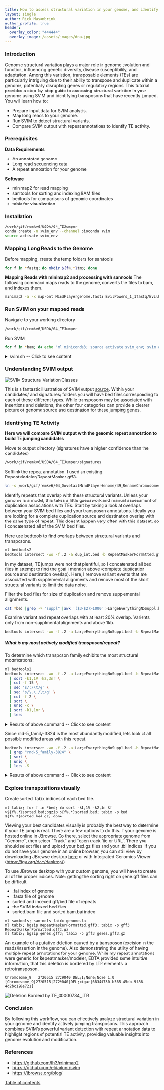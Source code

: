 ```yaml
---
title: How to assess structural variation in your genome, and identify jumping transposons
layout: single
author: Rick Masonbrink
author_profile: true
header:
  overlay_color: "444444"
  overlay_image: /assets/images/dna.jpg
---
```


### Introduction
Genomic structural variation plays a major role in genome evolution and function, influencing genetic diversity, disease susceptibility, and adaptation. Among this variation, transposable elements (TEs) are particularly intriguing due to their ability to transpose and duplicate within a genome, potentially disrupting genes or regulatory regions. This tutorial provides a step-by-step guide to assessing structural variation in your genome using SVIM and identifying transposons that have recently jumped. You will learn how to:

* Prepare input data for SVIM analysis.
* Map long reads to your genome.
* Run SVIM to detect structural variants.
* Compare SVIM output with repeat annotations to identify TE activity.

### Prerequisites

**Data Requirements**
* An annotated genome
* Long read sequencing data
* A repeat annotation for your genome

**Software**
* minimap2 for read mapping
* samtools for sorting and indexing BAM files
* bedtools for comparisons of genomic coordinates
* tabix for visualization


### Installation
```sh
/work/gif/remkv6/USDA/04_TEJumper
conda create -n svim_env --channel bioconda svim
source activate svim_env
```

### Mapping Long Reads to the Genome

Before mapping, create the temp folders for samtools
```bash
for f in *fastq; do mkdir ${f%.*}tmp; done
```
**Mapping Reads with minimap2 and processing with samtools**
The following command maps reads to the genome, converts the files to bam, and indexes them. 
```sh
minimap2 -a -x map-ont MindFlayergenome.fasta EvilPowers_1_1fastq/EvilPowers1_1.fastq | samtools sort -T EvilPowers_1_1fastq/EvilPowers1_1tmp -o EvilPowers_1_1fastq/EvilPowers1_1.sorted.bam; samtools index EvilPowers_1_1fastq/EvilPowers1_1.sorted.bam
```

### Run SVIM on your mapped reads
Navigate to your working directory
```bash
/work/gif/remkv6/USDA/04_TEJumper
```
Run SVIM
```bash
for f in *bam; do echo "ml miniconda3; source activate svim_env; svim alignment /work/gif/remkv6/USDA/04_Pseudogenome/ "$f" MindFlayergenome.fasta";done >svim.sh
```
<details>
  <summary>svim.sh -- Click to see content</summary>
  <pre>
ml miniconda3; source activate svim_env; svim alignment /work/gif/remkv6/USDA/04_Pseudogenome/ EvilPowers1_1.sorted.bam MindFlayergenome.fasta
ml miniconda3; source activate svim_env; svim alignment /work/gif/remkv6/USDA/04_Pseudogenome/ EvilPowers1_2.sorted.bam MindFlayergenome.fasta
ml miniconda3; source activate svim_env; svim alignment /work/gif/remkv6/USDA/04_Pseudogenome/ EvilPowers2_1.sorted.bam MindFlayergenome.fasta
ml miniconda3; source activate svim_env; svim alignment /work/gif/remkv6/USDA/04_Pseudogenome/ EvilPowers2_2.sorted.bam MindFlayergenome.fasta
</pre>
</details>

### Understanding SVIM output
![SVIM Structural Variation Classes](../../assets/SVclasses.png)

This is a fantastic illustration of SVIM output [source](https://github.com/eldariont/svim). Within your candidates/ and signatures/ folders you will have bed files corresponding to each of these different types. While transposons may be associated with insertions and deletions, the other four categories can provide a clearer picture of genome source and destination for these jumping genes.


### Identifying TE Activity
**Here we will compare SVIM output with the genomic repeat annotation to build TE jumping candidates**

Move to output directory (signatures have a higher confidence than the candidates)

```bash
/work/gif/remkv6/USDA/04_TEJumper/signatures
```

Softlink the repeat annotation. I used an existing RepeatModeler/RepeatMasker gff3. 
```bash
ln -s /work/gif/remkv6/04_DovetailMindFlayerGenome/49_RenameChromosomes/01_Transfer2Box/RepeatMaskerFormatted.gff3
```

Identify repeats that overlap with these structural variants. Unless your genome is a model, this takes a little guesswork and manual assessment of duplication associations with TEs. Start by taking a look at overlaps between your SVIM bed files and your transposon annotations.  Ideally you are looking for a complete duplication source and destination overlap with the same type of repeat. This doesnt happen very often with this dataset, so I concatenated all of the SVIM bed files.

Here use bedtools to find overlaps between structural variants and transposons.
```sh
ml bedtools2
bedtools intersect -wo -f .2 -a dup_int.bed -b RepeatMaskerFormatted.gff3 |less -S
```
In my dataset, TE jumps were not that plentiful, so I concatenated all bed files in attempt to find the goal I mention above (complete duplication source and destination overlap). Here, I remove variant events that are associated with supplemental alignments and remove most of the short structural variants to limit the data noise.

Filter the bed files for size of duplication and remove supplemental alignments. 
```bash
cat *bed |grep -v "suppl" |awk '($3-$2)>1000' >LargeEverythingNoSuppl.bed
```
Examine variant and repeat overlaps with at least 20% overlap. Varients only from non-supplmental alignments and above 1kb.
```sh
bedtools intersect -wo -f .2 -a LargeEverythingNoSuppl.bed -b RepeatMaskerFormatted.gff3|less -S
```

##### What is my most actively modified transposon/repeat?
To determine which transposon family exhibits the most structural modifications:
```sh
ml bedtools2
bedtools intersect -wo -f .2 -a LargeEverythingNoSuppl.bed -b RepeatMaskerFormatted.gff3 \
  | sort -k1,1V -k2,3nr \
  | cut -f 15 \
  | sed 's/:/\t/g' \
  | sed 's/\.\./\t/g' \
  | cut -f 2 \
  | sort \
  | uniq -c \
  | sort -k1,1nr \
  | less
```

<details>
  <summary>Results of above command -- Click to see content</summary>
  <pre>
 18 rnd-5_family-3824
  14 rnd-3_family-296
  12 rnd-4_family-1175
  12 rnd-4_family-554
  10 rnd-4_family-3941
  10 rnd-4_family-586
  10 rnd-5_family-506
   8 rnd-3_family-742
   8 rnd-4_family-1889
   8 rnd-4_family-233
   8 rnd-4_family-3318
   8 rnd-4_family-871
   8 rnd-5_family-2024
   8 rnd-5_family-62
   6 rnd-3_family-259
   6 rnd-3_family-755
   6 rnd-4_family-1030
   6 rnd-4_family-1939
   6 rnd-4_family-2286
   6 rnd-4_family-615
   6 rnd-4_family-636
   6 rnd-4_family-676
   6 rnd-4_family-76
   6 rnd-4_family-78
   6 rnd-5_family-1296
   6 rnd-5_family-2138
   6 rnd-5_family-2592
   6 rnd-5_family-2847
   6 rnd-5_family-3299
   6 rnd-5_family-3786
   6 rnd-5_family-884
   4 rnd-3_family-136
   4 rnd-3_family-45
   4 rnd-3_family-675
   4 rnd-3_family-92
   4 rnd-4_family-1093
   4 rnd-4_family-1163
   4 rnd-4_family-136
   4 rnd-4_family-1655
   4 rnd-4_family-2265
   4 rnd-4_family-2283
   4 rnd-4_family-2901
   4 rnd-4_family-294
   4 rnd-4_family-3130
   4 rnd-4_family-329
   4 rnd-4_family-344
   4 rnd-4_family-36
   4 rnd-4_family-397
</pre>
</details>

Since rnd-5_family-3824 is the most abundantly modified, lets look at all possible modified areas with this repeat.
```sh
bedtools intersect -wo -f .2 -a LargeEverythingNoSuppl.bed -b RepeatMaskerFormatted.gff3 \
  | grep "rnd-5_family-3824" \
  | sort \
  | uniq \
  | less -S
```

<details>
  <summary>Results of above command -- Click to see content</summary>
  <pre>
Chromosome_1    21394028        21395344        INS;1;None;None 1.0     [Chromosome_1|21394028|21395344|INS;cigar|afa26991-52ed-4c97-964a-ed17aace0ded] Chromosome_1    RepeatMasker    similarity      21394241        21394627        3.7     -       .       ID=Motif:rnd-5_family-3824..1769-2162#166139    387
Chromosome_1    21394028        21395344        INS;1;None;None 1.0     [Chromosome_1|21394028|21395344|INS;cigar|afa26991-52ed-4c97-964a-ed17aace0ded] Chromosome_1    RepeatMasker    similarity      21395018        21395525        0.8     -       .       ID=Motif:rnd-5_family-3824..597-1126#166142     327
Chromosome_3    11203022        11204503        INS;1;None;None 1.0     [Chromosome_3|11203022|11204503|INS;cigar|311e9af7-3a96-41a9-a805-dd0ae1ba4684] Chromosome_3    RepeatMasker    similarity      11203770        11204822        1.9     -       .       ID=Motif:rnd-5_family-3824..613-1659#80436      734
Chromosome_3    13650014        13651306        DEL;1;None;None 1.0     [Chromosome_3|13650014|13651306|DEL;cigar|2fb4442e-82ce-441e-99f5-967e803d35fc] Chromosome_3    RepeatMasker    similarity      13650932        13651308        3.7     +       .       ID=Motif:rnd-5_family-3824..1769-2162#83910     375
Chromosome_4    3724167 3725709 DEL;1;None;None 1.0     [Chromosome_4|3724167|3725709|DEL;cigar|04e14531-dd48-4da3-8386-8fa5c0d31a88]   Chromosome_4    RepeatMasker    similarity      3724168 3724558 3.4     -       .       ID=Motif:rnd-5_family-3824..1769-2167#108415    391
Chromosome_4    3724167 3725709 DEL;1;None;None 1.0     [Chromosome_4|3724167|3725709|DEL;cigar|04e14531-dd48-4da3-8386-8fa5c0d31a88]   Chromosome_4    RepeatMasker    similarity      3725358 3725707 0.9     -       .       ID=Motif:rnd-5_family-3824..618-962#108425      350
Chromosome_8    3875115 3876378 DEL;1;None;None 1.0     [Chromosome_8|3875115|3876378|DEL;cigar|bc18a171-d6da-4e52-b895-55f20b0f603d]   Chromosome_8    RepeatMasker    similarity      3875527 3875878 22.2    +       .       ID=Motif:rnd-5_family-3824..1109-1432#43663     352
Chromosome_8    5192359 5193624 DEL;1;None;None 1.0     [Chromosome_8|5192359|5193624|DEL;cigar|3b657f3f-05e2-49fd-9c3d-d27ae0408b84]   Chromosome_8    RepeatMasker    similarity      5192370 5192776 3.3     -       .       ID=Motif:rnd-5_family-3824..1769-2162#46002     407
Chromosome_8    5192359 5193624 DEL;1;None;None 1.0     [Chromosome_8|5192359|5193624|DEL;cigar|3b657f3f-05e2-49fd-9c3d-d27ae0408b84]   Chromosome_8    RepeatMasker    similarity      5193276 5193634 0.6     -       .       ID=Motif:rnd-5_family-3824..618-962#46012       349

</pre>
</details>

### Explore transpositions visually

Create sorted Tabix indices of each bed file.
```
ml tabix; for f in *bed; do sort -k1,1V -k2,3n $f >${f%.*}sorted.bed;bgzip ${f%.*}sorted.bed; tabix -p bed ${f%.*}sorted.bed.gz; done
```

Viewing your best candidates visually is probably the best way to determine if your TE jump is real. There are a few options to do this.  If your genome is hosted online in JBrowse. Go there, select the appropriate genome from "Genome", then select "Track" and "open track file or URL".  There you should select files and upload your bed.gz files and your .tbi indices. If you do not have your genome in an online browser, you can still view by downloading JBrowse desktop [here](https://jbrowse.org/blog/) or with Integrated Genomics Viewer (https://igv.org/doc/desktop/)

To use JBrowse desktop with your custom genome, you will have to create all of the proper indices. Note: getting the sorting right on gene.gff files can be difficult
* .fai index of genome
* .fasta file of genome
* sorted and indexed gff/bed file of repeats
* the SVIM indexed bed files
* sorted.bam file and sorted.bam.bai index

```
ml samtools; samtools faidx genome.fa
ml tabix; bgzip RepeatMaskerFormatted.gff3; tabix -p gff3 RepeatMaskerFormatted.gff3.gz
ml tabix; bgzip genes.gff3; tabix -p gff3 genes.gff3.gz
```

An example of a putative deletion caused by a transposon (excision in the reads/insertion in the genome). Also demonstrating the utility of having multiple repeat annotations for your genome. While my repeat annotations were generic for Repeatmasker/modeler, EDTA provided some intuitive information, that this deletion is bordered by LTR elements, a retrotransposon. 
```
Chromosome_9   2720515 2729040 DEL;1;None;None 1.0     [Chromosome_9|2720515|2729040|DEL;cigar|68340730-b565-45db-9f86-4d2bc128e721]
```
![Deletion Borderd by TE_00000734_LTR](../../assets/TEJumps.png)

### Conclusion 

By following this workflow, you can effectively analyze structural variation in your genome and identify actively jumping transposons. This approach combines SVIM’s powerful variant detection with repeat annotation data to highlight regions of potential TE activity, providing valuable insights into genome evolution and modification. 



### References
* https://github.com/lh3/minimap2
* https://github.com/eldariont/svim
* https://jbrowse.org/blog/

[Table of contents](Repeats_index.md)
